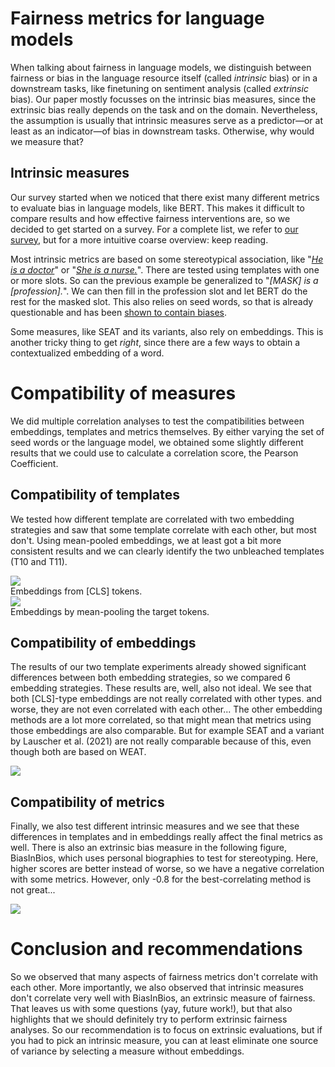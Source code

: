 # Fairness metrics for language models
When talking about fairness in language models, we distinguish between fairness or bias in the language resource itself (called _intrinsic_ bias) or in a downstream tasks, like finetuning on sentiment analysis (called _extrinsic_ bias).
Our paper mostly focusses on the intrinsic bias measures, since the extrinsic bias really depends on the task and on the domain.
Nevertheless, the assumption is usually that intrinsic measures serve as a predictor—or at least as an indicator—of bias in downstream tasks.
Otherwise, why would we measure that?

## Intrinsic measures
Our survey started when we noticed that there exist many different metrics to evaluate bias in language models, like BERT.
This makes it difficult to compare results and how effective fairness interventions are, so we decided to get started on a survey.
For a complete list, we refer to [our survey](https://arxiv.org/abs/2112.07447), but for a more intuitive coarse overview: keep reading.

Most intrinsic metrics are based on some stereotypical association, like "[_He is a doctor_](https://huggingface.co/bert-base-uncased?text=%5BMASK%5D+is+a+doctor.)" or "[_She is a nurse._](https://huggingface.co/bert-base-uncased?text=%5BMASK%5D+is+a+nurse.)". 
There are tested using templates with one or more slots.
So can the previous example be generalized to "_[MASK] is a [profession]._".
We can then fill in the profession slot and let BERT do the rest for the masked slot.
This also relies on seed words, so that is already questionable and has been [shown to contain biases](https://aclanthology.org/2021.acl-long.148.pdf).

Some measures, like SEAT and its variants, also rely on embeddings.
This is another tricky thing to get _right_, since there are a few ways to obtain a contextualized embedding of a word. 

# Compatibility of measures
We did multiple correlation analyses to test the compatibilities between embeddings, templates and metrics themselves.
By either varying the set of seed words or the language model, we obtained some slightly different results that we could use to calculate a correlation score, the Pearson Coefficient.

## Compatibility of templates
We tested how different template are correlated with two embedding strategies and saw that some template correlate with each other, but most don't.
Using mean-pooled embeddings, we at least got a bit more consistent results and we can clearly identify the two unbleached templates (T10 and T11).

<div class="row">
    <div class="col-md-6 col-xs-12"> <img class="figure-img img-fluid" src="template_types.png"/> <figcaption>Embeddings from [CLS] tokens.</figcaption></div>
    <div class="col-md-6 col-xs-12"> <img class="figure-img img-fluid" src="SWP_template_types.png"/>  <figcaption>Embeddings by mean-pooling the target tokens.</figcaption> </div>
</div>

## Compatibility of embeddings
The results of our two template experiments already showed significant differences between both embedding strategies, so we compared 6 embedding strategies.
These results are, well, also not ideal. We see that both [CLS]-type embeddings are not really correlated with other types.
and worse, they are not even correlated with each other...
The other embedding methods are a lot more correlated, so that might mean that metrics using those embeddings are also comparable.
But for example SEAT and a variant by Lauscher et al. (2021) are not really comparable because of this, even though both are based on WEAT.

<div class="row">
    <div class="col-md-6 col-xs-12 mx-auto"> <img class="figure-img img-fluid" src="embedding_types.png"/> </div>
</div>


## Compatibility of metrics
Finally, we also test different intrinsic measures and we see that these differences in templates and in embeddings really affect the final metrics as well.
There is also an extrinsic bias measure in the following figure, BiasInBios, which uses personal biographies to test for stereotyping.
Here, higher scores are better instead of worse, so we have a negative correlation with some metrics. However, only -0.8 for the best-correlating method is not great...

<div class="row">
    <div class="col-md-6 col-xs-12 mx-auto"> <img class="figure-img img-fluid" src="metrics-correlations.png"/> </div>
</div>

# Conclusion and recommendations
So we observed that many aspects of fairness metrics don't correlate with each other.
More importantly, we also observed that intrinsic measures don't correlate very well with BiasInBios, an extrinsic measure of fairness.
That leaves us with some questions (yay, future work!), but that also highlights that we should definitely try to perform extrinsic fairness analyses.
So our recommendation is to focus on extrinsic evaluations, but if you had to pick an intrinsic measure, you can at least eliminate one source of variance by selecting a measure without embeddings.